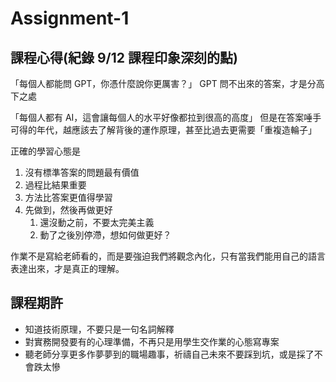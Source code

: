 # Assignment-1

## 課程心得(紀錄 9/12 課程印象深刻的點)

「每個人都能問 GPT，你憑什麼說你更厲害？」
GPT 問不出來的答案，才是分高下之處

「每個人都有 AI，這會讓每個人的水平好像都拉到很高的高度」
但是在答案唾手可得的年代，越應該去了解背後的運作原理，甚至比過去更需要「重複造輪子」

正確的學習心態是

1. 沒有標準答案的問題最有價值
2. 過程比結果重要
3. 方法比答案更值得學習
4. 先做到，然後再做更好
   1. 還沒動之前，不要太完美主義
   2. 動了之後別停滯，想如何做更好？

作業不是寫給老師看的，而是要強迫我們將觀念內化，只有當我們能用自己的語言表達出來，才是真正的理解。

## 課程期許

- 知道技術原理，不要只是一句名詞解釋
- 對實務開發要有的心理準備，不再只是用學生交作業的心態寫專案
- 聽老師分享更多作夢夢到的職場趣事，祈禱自己未來不要踩到坑，或是採了不會跌太慘

